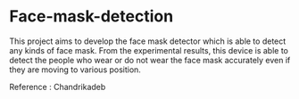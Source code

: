 # Face-mask-detection
This project aims to develop the face mask detector which is able to detect any kinds of face mask. From the experimental results, this device is able to detect the people who wear or do not wear the face mask accurately even if they are moving to various position.


Reference : Chandrikadeb
